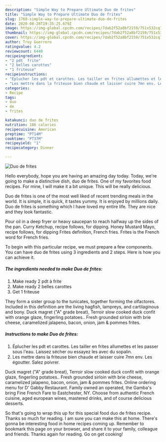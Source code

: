 ```yaml
---
description: "Simple Way to Prepare Ultimate Duo de frites"
title: "Simple Way to Prepare Ultimate Duo de frites"
slug: 1768-simple-way-to-prepare-ultimate-duo-de-frites
date: 2020-08-28T19:35:25.679Z
image: https://img-global.cpcdn.com/recipes/7dab2f52a8bf2159/751x532cq70/duo-de-frites-photo-principale-de-la-recette.jpg
thumbnail: https://img-global.cpcdn.com/recipes/7dab2f52a8bf2159/751x532cq70/duo-de-frites-photo-principale-de-la-recette.jpg
cover: https://img-global.cpcdn.com/recipes/7dab2f52a8bf2159/751x532cq70/duo-de-frites-photo-principale-de-la-recette.jpg
author: Troy Guerrero
ratingvalue: 4.2
reviewcount: 6440
recipeingredient:
- "2 pdt  frite"
- "2 belles carottes"
- "1 friteuse"
recipeinstructions:
- "Éplucher les pdt et carottes. Les tailler en frites allumettes et les passer sous l&#39;eau. Laissez sécher ou essayez les avec du sopalin."
- "Les mettre dans la friteuse bien chaude et laisser cuire 7mn env. Les égoutter. Salez poivrer."
categories:
- Recipe
tags:
- duo
- de
- frites

katakunci: duo de frites 
nutrition: 186 calories
recipecuisine: American
preptime: "PT14M"
cooktime: "PT37M"
recipeyield: "1"
recipecategory: Dinner

---
```



![Duo de frites](https://img-global.cpcdn.com/recipes/7dab2f52a8bf2159/751x532cq70/duo-de-frites-photo-principale-de-la-recette.jpg)

Hello everybody, hope you are having an amazing day today. Today, we're going to make a distinctive dish, duo de frites. One of my favorites food recipes. For mine, I will make it a bit unique. This will be really delicious.

Duo de frites is one of the most well liked of recent trending meals in the world. It is simple, it is quick, it tastes yummy. It is enjoyed by millions daily. Duo de frites is something which I have loved my entire life. They are nice and they look fantastic.

Pour oil in a deep fryer or heavy saucepan to reach halfway up the sides of the pan. Curry Ketchup, recipe follows, for dipping. Honey Mustard Mayo, recipe follows, for dipping Frites definition, French fries. Frites is the French word for French fries.


To begin with this particular recipe, we must prepare a few components. You can have duo de frites using 3 ingredients and 2 steps. Here is how you can achieve it.

<!--inarticleads1-->

##### The ingredients needed to make Duo de frites:

1. Make ready 2 pdt à frite
1. Make ready 2 belles carottes
1. Get 1 friteuse


They form a sister group to the tunicates, together forming the olfactores. Included in this definition are the living hagfish, lampreys, and cartilaginous and bony. Duck magret (&#34;A&#34; grade breat), Terroir slow cooked duck confit with orange glaze, fingerling potatoes.. Fresh grounded sirloin with brie cheese, caramelized jalapeno, bacon, onion, jam &amp; pommes frites. 

<!--inarticleads2-->

##### Instructions to make Duo de frites:

1. Éplucher les pdt et carottes. Les tailler en frites allumettes et les passer sous l&#39;eau. Laissez sécher ou essayez les avec du sopalin.
1. Les mettre dans la friteuse bien chaude et laisser cuire 7mn env. Les égoutter. Salez poivrer.


Duck magret (&#34;A&#34; grade breat), Terroir slow cooked duck confit with orange glaze, fingerling potatoes.. Fresh grounded sirloin with brie cheese, caramelized jalapeno, bacon, onion, jam &amp; pommes frites. Online ordering menu for D&#39; Gabby Restaurant. Family owned an operated, the Gamba&#39;s bring Fine French Fare to Eastchester, NY. Choose from authentic French cuisine, aged european wines, mastered drinks, and of course delicious desserts. 

So that's going to wrap this up for this special food duo de frites recipe. Thanks so much for reading. I am sure you can make this at home. There's gonna be interesting food in home recipes coming up. Remember to bookmark this page on your browser, and share it to your family, colleague and friends. Thanks again for reading. Go on get cooking!
